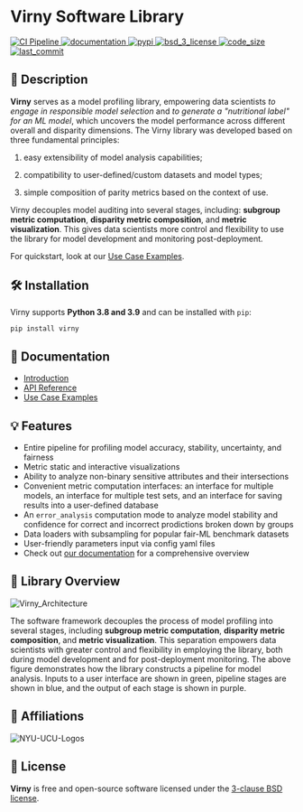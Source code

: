 # Virny Software Library

<p align="left">
  <!-- Tests -->
  <a href="https://github.com/DataResponsibly/Virny/actions/workflows/ci.yml">
    <img src="https://github.com/DataResponsibly/Virny/actions/workflows/ci.yml/badge.svg" alt="CI Pipeline">
  </a>
  <!-- Documentation -->
  <a href="https://dataresponsibly.github.io/Virny/">
    <img src="https://img.shields.io/website?label=docs&style=flat-square&url=https://dataresponsibly.github.io/Virny/" alt="documentation">
  </a>
  <!-- PyPI -->
  <a href="https://pypi.org/project/virny">
    <img src="https://img.shields.io/pypi/v/virny.svg?label=release&color=blue&style=flat-square" alt="pypi">
  </a>
  <!-- License -->
  <a href="https://en.wikipedia.org/wiki/BSD_licenses#3-clause_license_(%22BSD_License_2.0%22,_%22Revised_BSD_License%22,_%22New_BSD_License%22,_or_%22Modified_BSD_License%22)">
    <img src="https://img.shields.io/badge/License-BSD%203--Clause-blue.svg?style=flat-square" alt="bsd_3_license">
  </a>
  <!-- Code Size -->
  <a href="">
    <img src="https://img.shields.io/github/languages/code-size/DataResponsibly/Virny.svg" alt="code_size">
  </a>
  <!-- Last Commit -->
  <a href="">
    <img src="https://img.shields.io/github/last-commit/DataResponsibly/Virny.svg" alt="last_commit">
  </a>
</p>


## 📜 Description

**Virny** serves as a model profiling library, empowering data scientists _to engage in responsible model selection_ and
_to generate a "nutritional label" for an ML model_, which uncovers the model performance across different overall and disparity dimensions. 
The Virny library was developed based on three fundamental principles: 

1) easy extensibility of model analysis capabilities;

2) compatibility to user-defined/custom datasets and model types;

3) simple composition of parity metrics based on the context of use.

Virny decouples model auditing into several stages, including: **subgroup metric computation**, **disparity metric composition**,
and **metric visualization**. This gives data scientists more control and flexibility to use the library
for model development and monitoring post-deployment.

For quickstart, look at our [Use Case Examples](https://dataresponsibly.github.io/Virny/examples/Multiple_Models_Interface_Use_Case/).


## 🛠 Installation

Virny supports **Python 3.8 and 3.9** and can be installed with `pip`:

```bash
pip install virny
```


## 📒 Documentation

* [Introduction](https://dataresponsibly.github.io/Virny/)
* [API Reference](https://dataresponsibly.github.io/Virny/api/overview/)
* [Use Case Examples](https://dataresponsibly.github.io/Virny/examples/Multiple_Models_Interface_Use_Case/)


## 💡 Features

* Entire pipeline for profiling model accuracy, stability, uncertainty, and fairness
* Metric static and interactive visualizations
* Ability to analyze non-binary sensitive attributes and their intersections
* Convenient metric computation interfaces: an interface for multiple models, an interface for multiple test sets, and an interface for saving results into a user-defined database
* An `error_analysis` computation mode to analyze model stability and confidence for correct and incorrect prodictions broken down by groups
* Data loaders with subsampling for popular fair-ML benchmark datasets
* User-friendly parameters input via config yaml files
* Check out [our documentation](https://dataresponsibly.github.io/Virny/) for a comprehensive overview


## 📖 Library Overview

![Virny_Architecture](https://github.com/DataResponsibly/Virny/assets/42843889/91620e0f-11ff-4093-8fb6-c88c90bff711)

The software framework decouples the process of model profiling into several stages, including **subgroup metric computation**,
**disparity metric composition**, and **metric visualization**. This separation empowers data scientists with greater control and
flexibility in employing the library, both during model development and for post-deployment monitoring. The above figure demonstrates
how the library constructs a pipeline for model analysis. Inputs to a user interface are shown in green, pipeline stages are shown in blue,
and the output of each stage is shown in purple.


## 🤗 Affiliations

![NYU-UCU-Logos](https://user-images.githubusercontent.com/42843889/216840888-071bf184-f0e3-4a3e-94dc-c0d1c7784143.png)


## 📝 License

**Virny** is free and open-source software licensed under the [3-clause BSD license](https://github.com/DataResponsibly/Virny/blob/main/LICENSE).
